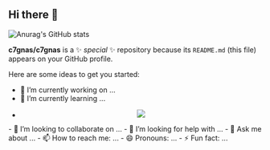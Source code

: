 ## Hi there 👋
![Anurag's GitHub stats](https://github-readme-stats.vercel.app/api?username=c7gnas&show_icons=true&theme=synthwave)

**c7gnas/c7gnas** is a ✨ _special_ ✨ repository because its `README.md` (this file) appears on your GitHub profile.

Here are some ideas to get you started:
<!--START_SECTION:waka-->

<!--END_SECTION:waka-->
- 🔭 I’m currently working on ...
- 🌱 I’m currently learning ...
- <p align="center">
  <a href="https://skillicons.dev">
    <img src="https://skillicons.dev/icons?i=git,kubernetes,docker,c,vim" />
  </a>
</p>
- 👯 I’m looking to collaborate on ...
- 🤔 I’m looking for help with ...
- 💬 Ask me about ...
- 📫 How to reach me: ...
- 😄 Pronouns: ...
- ⚡ Fun fact: ...


